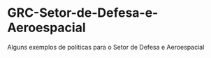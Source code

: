 # GRC-Setor-de-Defesa-e-Aeroespacial
Alguns exemplos de politicas para o Setor de Defesa e Aeroespacial
